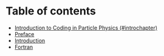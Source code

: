 # Table of contents

* [Introduction to Coding in Particle Physics (#introchapter)](README.html)
* [Preface](preface.html)
* [Introduction](introduction.html)
* [Fortran](fortran.html)
